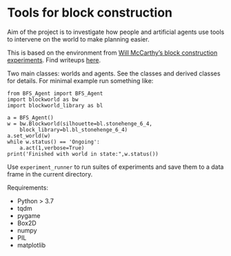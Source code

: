 # Tools for block construction
Aim of the project is to investigate how people and artificial agents use tools to intervene on the world to make planning easier.

This is based on the environment from [Will McCarthy’s block construction experiments](https://github.com/cogtoolslab/block_construction). Find writeups [here](https://github.com/cogtoolslab/tools_block_construction_LaTeX).

Two main classes: worlds and agents. See the classes and derived classes for details. For minimal example run something like:

```
from BFS_Agent import BFS_Agent
import blockworld as bw
import blockworld_library as bl

a = BFS_Agent()
w = bw.Blockworld(silhouette=bl.stonehenge_6_4,
	block_library=bl.bl_stonehenge_6_4)
a.set_world(w)
while w.status() == 'Ongoing':
    a.act(1,verbose=True)
print('Finished with world in state:",w.status())
```

Use `experiment_runner` to run suites of experiments and save them to a data frame in the current directory.

Requirements:
- Python > 3.7
- tqdm
- pygame
- Box2D
- numpy
- PIL
- matplotlib